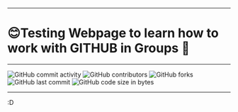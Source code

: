 ***
# 😊Testing Webpage to learn how to work with GITHUB in Groups 💯
---
![GitHub commit activity](https://img.shields.io/github/commit-activity/m/Svendolin/AchievementsTesting?style=for-the-badge) ![GitHub contributors](https://img.shields.io/github/contributors/svendolin/AchievementsTesting?style=for-the-badge) ![GitHub forks](https://img.shields.io/github/forks/Svendolin/AchievementsTesting?color=pink&style=for-the-badge) ![GitHub last commit](https://img.shields.io/github/last-commit/Svendolin/AchievementsTesting?style=for-the-badge) ![GitHub code size in bytes](https://img.shields.io/github/languages/code-size/Svendolin/AchievementsTesting?color=yellow&style=for-the-badge)
***
:D

